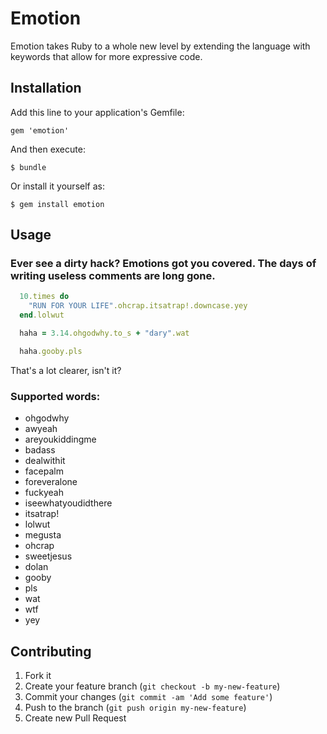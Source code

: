 # Emotion

Emotion takes Ruby to a whole new level by extending the language with keywords that allow for more expressive code.

## Installation

Add this line to your application's Gemfile:

    gem 'emotion'

And then execute:

    $ bundle

Or install it yourself as:

    $ gem install emotion

## Usage

### Ever see a dirty hack? Emotions got you covered. The days of writing useless comments are long gone.

```ruby
  10.times do
    "RUN FOR YOUR LIFE".ohcrap.itsatrap!.downcase.yey
  end.lolwut

  haha = 3.14.ohgodwhy.to_s + "dary".wat

  haha.gooby.pls
```

That's a lot clearer, isn't it?

### Supported words:

- ohgodwhy
- awyeah
- areyoukiddingme
- badass
- dealwithit
- facepalm
- foreveralone
- fuckyeah
- iseewhatyoudidthere
- itsatrap!
- lolwut
- megusta
- ohcrap
- sweetjesus
- dolan
- gooby
- pls
- wat
- wtf
- yey

## Contributing

1. Fork it
2. Create your feature branch (`git checkout -b my-new-feature`)
3. Commit your changes (`git commit -am 'Add some feature'`)
4. Push to the branch (`git push origin my-new-feature`)
5. Create new Pull Request
